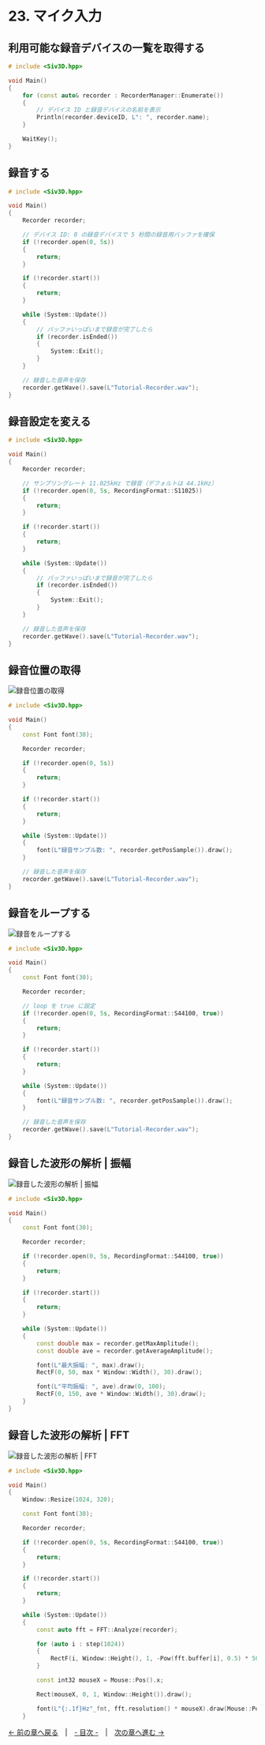 ﻿# 23. マイク入力

## 利用可能な録音デバイスの一覧を取得する

```cpp
# include <Siv3D.hpp>

void Main()
{
	for (const auto& recorder : RecorderManager::Enumerate())
	{
		// デバイス ID と録音デバイスの名前を表示
		Println(recorder.deviceID, L": ", recorder.name);
	}

	WaitKey();
}
```

## 録音する

```cpp
# include <Siv3D.hpp>

void Main()
{
	Recorder recorder;

	// デバイス ID: 0 の録音デバイスで 5 秒間の録音用バッファを確保
	if (!recorder.open(0, 5s))
	{
		return;
	}

	if (!recorder.start())
	{
		return;
	}

	while (System::Update())
	{
		// バッファいっぱいまで録音が完了したら
		if (recorder.isEnded())
		{
			System::Exit();
		}
	}

	// 録音した音声を保存
	recorder.getWave().save(L"Tutorial-Recorder.wav");
}
```

## 録音設定を変える

```cpp
# include <Siv3D.hpp>

void Main()
{
	Recorder recorder;

	// サンプリングレート 11.025kHz で録音（デフォルトは 44.1kHz）
	if (!recorder.open(0, 5s, RecordingFormat::S11025))
	{
		return;
	}

	if (!recorder.start())
	{
		return;
	}

	while (System::Update())
	{
		// バッファいっぱいまで録音が完了したら
		if (recorder.isEnded())
		{
			System::Exit();
		}
	}

	// 録音した音声を保存
	recorder.getWave().save(L"Tutorial-Recorder.wav");
}
```

## 録音位置の取得
![録音位置の取得](resource/Recorder/pos.png "録音位置の取得")  
```cpp
# include <Siv3D.hpp>

void Main()
{
	const Font font(30);

	Recorder recorder;

	if (!recorder.open(0, 5s))
	{
		return;
	}

	if (!recorder.start())
	{
		return;
	}

	while (System::Update())
	{
		font(L"録音サンプル数: ", recorder.getPosSample()).draw();
	}

	// 録音した音声を保存
	recorder.getWave().save(L"Tutorial-Recorder.wav");
}
```

## 録音をループする
![録音をループする](resource/Recorder/loop.png "録音をループする")  
```cpp
# include <Siv3D.hpp>

void Main()
{
	const Font font(30);

	Recorder recorder;

	// loop を true に設定
	if (!recorder.open(0, 5s, RecordingFormat::S44100, true))
	{
		return;
	}

	if (!recorder.start())
	{
		return;
	}

	while (System::Update())
	{
		font(L"録音サンプル数: ", recorder.getPosSample()).draw();
	}

	// 録音した音声を保存
	recorder.getWave().save(L"Tutorial-Recorder.wav");
}
```

## 録音した波形の解析 | 振幅
![録音した波形の解析 | 振幅](resource/Recorder/amplitude.png "録音した波形の解析 | 振幅")  
```cpp
# include <Siv3D.hpp>

void Main()
{
	const Font font(30);

	Recorder recorder;

	if (!recorder.open(0, 5s, RecordingFormat::S44100, true))
	{
		return;
	}

	if (!recorder.start())
	{
		return;
	}

	while (System::Update())
	{
		const double max = recorder.getMaxAmplitude();
		const double ave = recorder.getAverageAmplitude();

		font(L"最大振幅: ", max).draw();
		RectF(0, 50, max * Window::Width(), 30).draw();

		font(L"平均振幅: ", ave).draw(0, 100);
		RectF(0, 150, ave * Window::Width(), 30).draw();
	}
}
```

## 録音した波形の解析 | FFT
![録音した波形の解析 | FFT](resource/Recorder/fft.gif "録音した波形の解析 | FFT")  
```cpp
# include <Siv3D.hpp>

void Main()
{
	Window::Resize(1024, 320);

	const Font font(30);

	Recorder recorder;

	if (!recorder.open(0, 5s, RecordingFormat::S44100, true))
	{
		return;
	}

	if (!recorder.start())
	{
		return;
	}

	while (System::Update())
	{
		const auto fft = FFT::Analyze(recorder);

		for (auto i : step(1024))
		{
			RectF(i, Window::Height(), 1, -Pow(fft.buffer[i], 0.5) * 500).draw(HSV(i));
		}

		const int32 mouseX = Mouse::Pos().x;

		Rect(mouseX, 0, 1, Window::Height()).draw();

		font(L"{:.1f}Hz"_fmt, fft.resolution() * mouseX).draw(Mouse::Pos().moveBy(0, -50));
	}
```

[← 前の章へ戻る](Webcam.md)　|　[- 目次 -](Index.md)　|　[次の章へ進む →](Stopwatch.md)